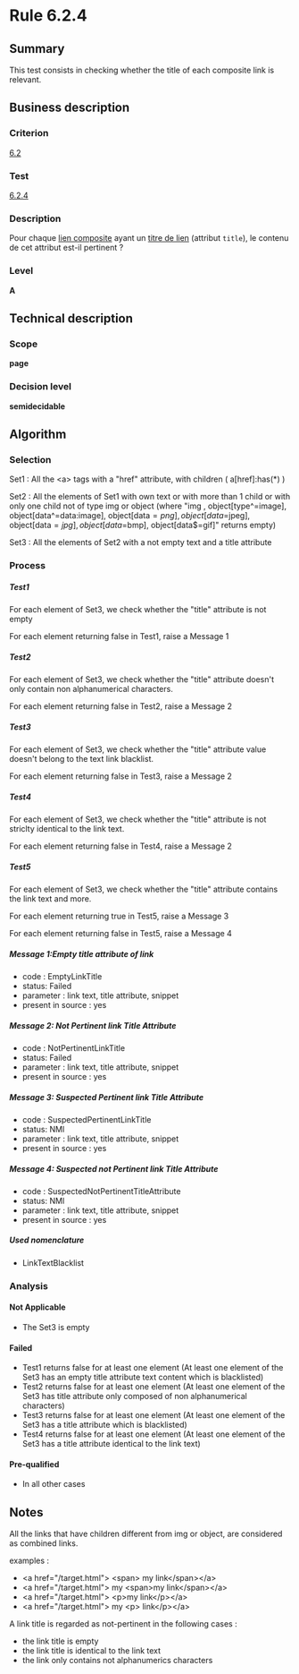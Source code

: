 # Rule 6.2.4
## Summary

This test consists in checking whether the title of each composite link
is relevant.

## Business description

### Criterion

[6.2](http://references.modernisation.gouv.fr/sites/default/files/RGAA3_RC2-1/referentiel_technique.htm#crit-6-2)

### Test

[6.2.4](http://references.modernisation.gouv.fr/sites/default/files/RGAA3_RC2-1/referentiel_technique.htm#test-6-2-4)

### Description

Pour chaque <a href="http://references.modernisation.gouv.fr/sites/default/files/RGAA3_RC2-1/glossaire.htm#mLienComposite">lien composite</a> ayant un <a href="http://references.modernisation.gouv.fr/sites/default/files/RGAA3_RC2-1/glossaire.htm#mTitreLien">titre de lien</a> (attribut `title`), le contenu de cet attribut est-il pertinent ?

### Level

**A**

## Technical description

### Scope

**page**

### Decision level

**semidecidable**

## Algorithm

### Selection

Set1 : All the <a\> tags with a "href" attribute, with children (
a[href]:has(\*) )

Set2 : All the elements of Set1 with own text or with more than 1 child
or with only one child not of type img or object (where "img ,
object[type\^=image], object[data\^=data:image], object[data$=png],
object[data$=jpeg], object[data$=jpg],object[data$=bmp],
object[data$=gif]" returns empty)

Set3 : All the elements of Set2 with a not empty text and a title
attribute

### Process

##### Test1

For each element of Set3, we check whether the "title" attribute is not
empty

For each element returning false in Test1, raise a Message 1

##### Test2

For each element of Set3, we check whether the "title" attribute doesn't
only contain non alphanumerical characters.

For each element returning false in Test2, raise a Message 2

##### Test3

For each element of Set3, we check whether the "title" attribute value
doesn't belong to the text link blacklist.

For each element returning false in Test3, raise a Message 2

##### Test4

For each element of Set3, we check whether the "title" attribute is not
striclty identical to the link text.

For each element returning false in Test4, raise a Message 2

##### Test5

For each element of Set3, we check whether the "title" attribute
contains the link text and more.

For each element returning true in Test5, raise a Message 3

For each element returning false in Test5, raise a Message 4

##### Message 1:Empty title attribute of link

-   code : EmptyLinkTitle
-   status: Failed
-   parameter : link text, title attribute, snippet
-   present in source : yes

##### Message 2: Not Pertinent link Title Attribute

-   code : NotPertinentLinkTitle
-   status: Failed
-   parameter : link text, title attribute, snippet
-   present in source : yes

##### Message 3: Suspected Pertinent link Title Attribute

-   code : SuspectedPertinentLinkTitle
-   status: NMI
-   parameter : link text, title attribute, snippet
-   present in source : yes

##### Message 4: Suspected not Pertinent link Title Attribute

-   code : SuspectedNotPertinentTitleAttribute
-   status: NMI
-   parameter : link text, title attribute, snippet
-   present in source : yes

##### Used nomenclature

-   LinkTextBlacklist

### Analysis

#### Not Applicable

-   The Set3 is empty

#### Failed

-   Test1 returns false for at least one element (At least one element
    of the Set3 has an empty title attribute text content which is
    blacklisted)
-   Test2 returns false for at least one element (At least one element
    of the Set3 has title attribute only composed of non alphanumerical
    characters)
-   Test3 returns false for at least one element (At least one element
    of the Set3 has a title attribute which is blacklisted)
-   Test4 returns false for at least one element (At least one element
    of the Set3 has a title attribute identical to the link text)

#### Pre-qualified

-   In all other cases

## Notes

All the links that have children different from img or object, are
considered as combined links.

examples :

-   <a href="/target.html"\> <span\> my link</span\></a\>
-   <a href="/target.html"\> my <span\>my link</span\></a\>
-   <a href="/target.html"\> <p\>my link</p\></a\>
-   <a href="/target.html"\> my <p\> link</p\></a\>

A link title is regarded as not-pertinent in the following cases :

-   the link title is empty
-   the link title is identical to the link text
-   the link only contains not alphanumerics characters

